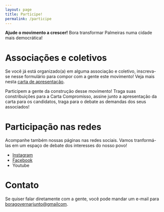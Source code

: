 ```yaml
---
layout: page
title: Participe!
permalink: /participe
---
```


**Ajude o movimento a crescer!** Bora transformar Palmeiras numa cidade mais democrática!

# Associações e coletivos

Se você já está organizado(a) em alguma associação e coletivo, inscreva-se nesse formulário para compor com a gente este movimento! Veja mais nesta [carta de apresentação](https://docs.google.com/document/d/1CKko9r74DLF-y3v47VHb_pZ6Vl-DetOhcHPvnuGJXGs/edit?usp=sharing).

Participem a gente da construção desse movimento! Traga suas constribuições para a Carta Compromisso, assine junto a apresentação da carta para os candidatos, traga para o debate as demandas dos seus associados!

# Participação nas redes

Acompanhe também nossas páginas nas redes sociais. Vamos tranformá-las em um espaço de debate dos interesses do nosso povo!

- [Instagram](https://www.instagram.com/boragovernarjunto/)
- [Facebook](https://www.facebook.com/profile.php?id=61563964227412)
- Youtube

# Contato

Se quiser falar diretamente com a gente, você pode mandar um e-mail para [boragovernarjunto@gmailcom](mailto:boragovernarjunto@gmailcom).

